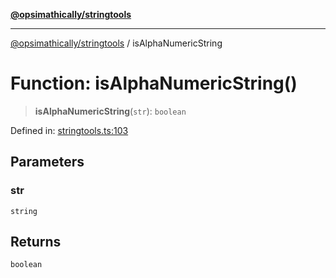 [**@opsimathically/stringtools**](../README.md)

***

[@opsimathically/stringtools](../README.md) / isAlphaNumericString

# Function: isAlphaNumericString()

> **isAlphaNumericString**(`str`): `boolean`

Defined in: [stringtools.ts:103](https://github.com/opsimathically/stringtools/blob/8553a0fba449ff4067d02e836a6aaae8b3b70c57/src/stringtools.ts#L103)

## Parameters

### str

`string`

## Returns

`boolean`
